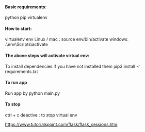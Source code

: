 #### Basic requirements:

python
pip
virtualenv

#### How to start:

virtualenv env
Linux / mac : source env/bin/activate
windows: .\env\Scripts\activate

#### The above steps will activate virtual env:

To install dependencies if you have not installed them
pip3 install -r requirements.txt

#### To run app

Run app by
python main.py

#### To stop

ctrl + c
deactive : to stop virtual env

https://www.tutorialspoint.com/flask/flask_sessions.htm
